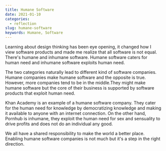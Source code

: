 ```yaml
---
title: Humane Software
date: 2021-01-10
categories:
  - reflection
slug: humane-software
keywords: Humane, Software
---
```



Learning about design thinking has been eye opening, it changed how I view software products and made me realize that all software is not equal. There's humane and inhumane software. Humane software caters for human need and inhumane software exploits human need. 

The two categories naturally lead to different kind of software companies. Humane companies make humane software and the opposite is true. However, more companies tend to be in the middle.They might make humane software but the core of their business is supported by software products that exploit human need.

Khan Academy is an example of a humane software company. They cater for the human need for knowledge by democratizing knowledge and making it available to anyone with an internet connection. On the other hand, Pornhub is inhumane, they exploit the human need for sex and sensuality to drive profits and does not do an individual any good.

We all have a shared responsibility to make the world a better place. Enabling humane software companies is not much but it's a step in the right direction.